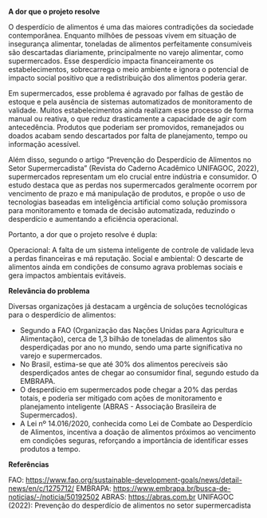 **A dor que o projeto resolve**

O desperdício de alimentos é uma das maiores contradições da sociedade contemporânea. Enquanto milhões de pessoas vivem em situação de insegurança alimentar, toneladas de alimentos perfeitamente consumíveis são descartadas diariamente, principalmente no varejo alimentar, como supermercados. Esse desperdício impacta financeiramente os estabelecimentos, sobrecarrega o meio ambiente e ignora o potencial de impacto social positivo que a redistribuição dos alimentos poderia gerar.

Em supermercados, esse problema é agravado por falhas de gestão de estoque e pela ausência de sistemas automatizados de monitoramento de validade. Muitos estabelecimentos ainda realizam esse processo de forma manual ou reativa, o que reduz drasticamente a capacidade de agir com antecedência. Produtos que poderiam ser promovidos, remanejados ou doados acabam sendo descartados por falta de planejamento, tempo ou informação acessível.

Além disso, segundo o artigo “Prevenção do Desperdício de Alimentos no Setor Supermercadista” (Revista do Caderno Acadêmico UNIFAGOC, 2022), supermercados representam um elo crucial entre indústria e consumidor. O estudo destaca que as perdas nos supermercados geralmente ocorrem por vencimento de prazo e má manipulação de produtos, e propõe o uso de tecnologias baseadas em inteligência artificial como solução promissora para monitoramento e tomada de decisão automatizada, reduzindo o desperdício e aumentando a eficiência operacional.

Portanto, a dor que o projeto resolve é dupla:

Operacional: A falta de um sistema inteligente de controle de validade leva a perdas financeiras e má reputação.
Social e ambiental: O descarte de alimentos ainda em condições de consumo agrava problemas sociais e gera impactos ambientais evitáveis.


**Relevância do problema**

Diversas organizações já destacam a urgência de soluções tecnológicas para o desperdício de alimentos:

- Segundo a FAO (Organização das Nações Unidas para Agricultura e Alimentação), cerca de 1,3 bilhão de toneladas de alimentos são desperdiçadas por ano no mundo, sendo uma parte significativa no varejo e supermercados.
- No Brasil, estima-se que até 30% dos alimentos perecíveis são desperdiçados antes de chegar ao consumidor final, segundo estudo da EMBRAPA.
- O desperdício em supermercados pode chegar a 20% das perdas totais, e poderia ser mitigado com ações de monitoramento e planejamento inteligente (ABRAS - Associação Brasileira de Supermercados).
- A Lei nº 14.016/2020, conhecida como Lei de Combate ao Desperdício de Alimentos, incentiva a doação de alimentos próximos ao vencimento em condições seguras, reforçando a importância de identificar esses produtos a tempo.

**Referências**

FAO: https://www.fao.org/sustainable-development-goals/news/detail-news/en/c/1275712/
EMBRAPA: https://www.embrapa.br/busca-de-noticias/-/noticia/50192502
ABRAS: https://abras.com.br
UNIFAGOC (2022): Prevenção do desperdício de alimentos no setor supermercadista

